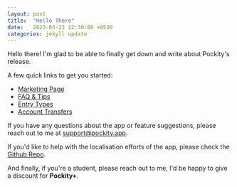 ```yaml
---
layout: post
title:  "Hello There"
date:   2023-03-23 12:30:00 +0530
categories: jekyll update
---
```

Hello there! I'm glad to be able to finally get down and write about Pockity's release. 

A few quick links to get you started:  
- [Marketing Page](https://pockity.app)  
- [FAQ & Tips](https://faq.pockity.app)  
- [Entry Types](https://faq.pockity.app/entries/)  
- [Account Transfers](https://faq.pockity.app/entries/transfers/)  

If you have any questions about the app or feature suggestions, please reach out to me at [support@pockity.app](mailto:support@pockity.app).

If you'd like to help with the localisation efforts of the app, please check the [Github Repo](https://github.com/Pockity/Localisations).

And finally, if you're a student, please reach out to me, I'd be happy to give a discount for **Pockity+**.
